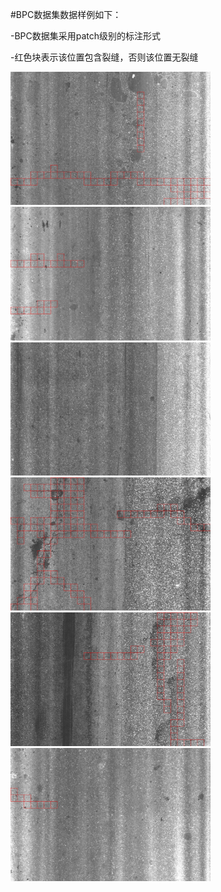 #BPC数据集数据样例如下：

-BPC数据集采用patch级别的标注形式

-红色块表示该位置包含裂缝，否则该位置无裂缝


<img src="https://github.com/pangjunbiao/BPC-Crack-Dataset/blob/main/BPC-image-sample/10.jpg" width="320px"><img src="https://github.com/pangjunbiao/BPC-Crack-Dataset/blob/main/BPC-image-sample/2.jpg" width="320px"><img src="https://github.com/pangjunbiao/BPC-Crack-Dataset/blob/main/BPC-image-sample/3.jpg" width="320px"><img src="https://github.com/pangjunbiao/BPC-Crack-Dataset/blob/main/BPC-image-sample/4.jpg" width="320px"><img src="https://github.com/pangjunbiao/BPC-Crack-Dataset/blob/main/BPC-image-sample/7.jpg" width="320px"><img src="https://github.com/pangjunbiao/BPC-Crack-Dataset/blob/main/BPC-image-sample/9.jpg" width="320px">
